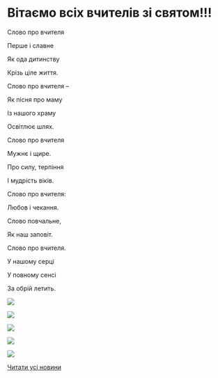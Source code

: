 # Вітаємо всіх вчителів зі святом!!!

Слово про вчителя

Перше і славне

Як ода дитинству

Крізь ціле життя.


Слово про вчителя –

Як пісня про маму

Із нашого храму

Освітлює шлях.


Слово про вчителя

Мужнє і щире.

Про силу, терпіння

І мудрість віків.


Слово про вчителя:

Любов і чекання.

Слово повчальне,

Як наш заповіт.


Слово про вчителя.

У нашому серці

У повному сенсі

За обрій летить.


![](/images/blog/вітаємо-всіх-вчителів-зі-святом/dv0.jpg)



![](/images/blog/вітаємо-всіх-вчителів-зі-святом/dv.jpg)



![](/images/blog/вітаємо-всіх-вчителів-зі-святом/dv2.jpg)



![](/images/blog/вітаємо-всіх-вчителів-зі-святом/dv1.jpg)



![](/images/blog/вітаємо-всіх-вчителів-зі-святом/dv3.jpg)



[Читати усі новини](/news)

